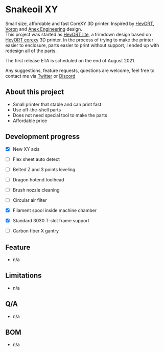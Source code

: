 # Snakeoil XY

Small size, affordable and fast CoreXY 3D printer. Inspired by [HevORT](https://miragec79.github.io/HevORT/), [Voron](https://vorondesign.com/) and [Anex Engineering](https://github.com/Annex-Engineering) design.  
This project was started as [HevORT lite](https://github.com/ChipCE/HevORT-lite), a trimdown design based on [HevORT corexy](https://miragec79.github.io/HevORT/) 3D printer. In the process of trying to make the printer easier to enclosure, parts easier to print without support, I ended up with redesign all of the parts.  

The first release ETA is scheduled on the end of August 2021.

Any suggestions, feature requests, questions are welcome, feel free to contact me via [Twitter](https://twitter.com/ChipMaple) or [Discord](https://discordapp.com/users/6158/)

## About this project

- Small printer that stable and can print fast  
- Use off-the-shell parts  
- Does not need special tool to make the parts  
- Affordable price  

## Development progress

- [x] New XY axis
- [ ] Flex sheet auto detect
- [ ] Belted Z and 3 points leveling
- [ ] Dragon hotend toolhead
- [ ] Brush nozzle cleaning
- [ ] Circular air filter
- [x] Filament spool inside machine chamber
- [x] Standard 3030 T-slot frame support
- [ ] Carbon fiber X gantry


## Feature

- n/a


## Limitations  

- n/a


## Q/A

- n/a

	
## BOM  

- n/a
	


